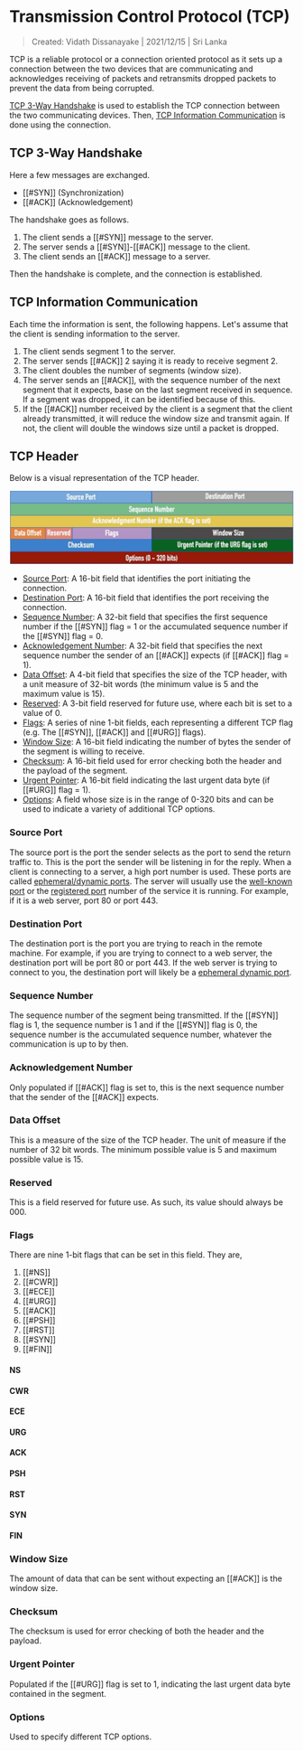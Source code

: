 # Transmission Control Protocol (TCP)

> Created: Vidath Dissanayake | 2021/12/15 | Sri Lanka

TCP is a reliable protocol or a connection oriented protocol as it sets up a connection between the two devices that are communicating and acknowledges receiving of packets and retransmits dropped packets to prevent the data from being corrupted.

[TCP 3-Way Handshake](#TCP%203-Way%20Handshake) is used to establish the TCP connection between the two communicating devices. Then, [TCP Information Communication](#TCP%20Information%20Communication) is done using the connection.

## TCP 3-Way Handshake

Here a few messages are exchanged.

- [[#SYN]] (Synchronization)
- [[#ACK]] (Acknowledgement)

The handshake goes as follows.

1. The client sends a [[#SYN]] message to the server.
2. The server sends a [[#SYN]]-[[#ACK]] message to the client.
3. The client sends an [[#ACK]] message to a server.

Then the handshake is complete, and the connection is established.


## TCP Information Communication

Each time the information is sent, the following happens. Let's assume that the client is sending information to the server.
1. The client sends segment 1 to the server.
2. The server sends [[#ACK]] 2 saying it is ready to receive segment 2.
3. The client doubles the number of segments (window size).
4. The server sends an [[#ACK]], with the sequence number of the next segment that it expects, base on the last segment received in sequence. If a segment was dropped, it can be identified because of this.
5. If the [[#ACK]] number received by the client is a segment that the client already transmitted, it will reduce the window size and transmit again. If not, the client will double the windows size until a packet is dropped.


## TCP Header

Below is a visual representation of the TCP header.

![tcp header](assets/images/tcp%20header.png)

- [Source Port](#Source%20Port): A 16-bit field that identifies the port initiating the connection.
- [Destination Port](#Destination%20Port): A 16-bit field that identifies the port receiving the connection.
- [Sequence Number](#Sequence%20Number): A 32-bit field that specifies the first sequence number if the [[#SYN]] flag = 1 or the accumulated sequence number if the [[#SYN]] flag = 0.
- [Acknowledgement Number](#Acknowledgement%20Number): A 32-bit field that specifies the next sequence number the sender of an [[#ACK]] expects (if [[#ACK]] flag = 1).
- [Data Offset](#Data%20Offset): A 4-bit field that specifies the size of the TCP header, with a unit measure of 32-bit words (the minimum value is 5 and the maximum value is 15).
- [Reserved](#Reserved): A 3-bit field reserved for future use, where each bit is set to a value of 0.
- [Flags](#Flags): A series of nine 1-bit fields, each representing a different TCP flag (e.g. The [[#SYN]], [[#ACK]] and [[#URG]] flags).
- [Window Size](#Window%20Size): A 16-bit field indicating the number of bytes the sender of the segment is willing to receive.
- [Checksum](#Checksum): A 16-bit field used for error checking both the header and the payload of the segment.
- [Urgent Pointer](#Urgent%20Pointer): A 16-bit field indicating the last urgent data byte (if [[#URG]] flag = 1).
- [Options](#Options): A field whose size is in the range of 0-320 bits and can be used to indicate a variety of additional TCP options.

### Source Port

The source port is the port the sender selects as the port to send the return traffic to. This is the port the sender will be listening in for the reply. When a client is connecting to a server, a high port number is used. These ports are called [ephemeral/dynamic ports](../../ports.md#Ephemeral%20Dynamic%20Ports). The server will usually use the [well-known port](../../ports.md#Well-Known%20Ports) or the [registered port](../../ports.md#Registered%20Ports) number of the service it is running. For example, if it is a web server, port 80 or port 443.

### Destination Port

The destination port is the port you are trying to reach in the remote machine. For example, if you are trying to connect to a web server, the destination port will be port 80 or port 443. If the web server is trying to connect to you, the destination port will likely be a [ephemeral dynamic port](../../ports.md#Ephemeral%20Dynamic%20Ports).

### Sequence Number

The sequence number of the segment being transmitted. If the [[#SYN]] flag is 1, the sequence number is 1 and if the [[#SYN]] flag is 0, the sequence number is the accumulated sequence number, whatever the communication is up to by then.

### Acknowledgement Number

Only populated if [[#ACK]] flag is set to, this is the next sequence number that the sender of the [[#ACK]] expects. 

### Data Offset

This is a measure of the size of the TCP header. The unit of measure if the number of 32 bit words. The minimum possible value is 5 and maximum possible value is 15.

### Reserved

This is a field reserved for future use. As such, its value should always be 000.

### Flags

There are nine 1-bit flags that can be set in this field. They are,
1. [[#NS]]
2. [[#CWR]]
3. [[#ECE]]
4. [[#URG]]
5. [[#ACK]]
6. [[#PSH]]
7. [[#RST]]
8. [[#SYN]]
9. [[#FIN]]

#### NS

#### CWR

#### ECE

#### URG

#### ACK

#### PSH

#### RST

#### SYN

#### FIN

### Window Size

The amount of data that can be sent without expecting an [[#ACK]] is the window size. 

### Checksum

The checksum is used for error checking of both the header and the payload.

### Urgent Pointer

Populated if the [[#URG]] flag is set to 1, indicating the last urgent data byte contained in the segment.

### Options

Used to specify different TCP options.